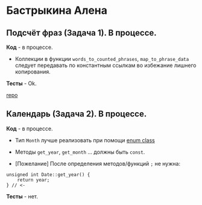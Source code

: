 # Бастрыкина Алена

## Подсчёт фраз (Задача 1). В процессе.

**Код** - в процессе.

- Коллекции в функции `words_to_counted_phrases`, `map_to_phrase_data` следует передавать по константным ссылкам во избежание лишнего копирования.

**Тесты** - Ok.

[repo](https://bitbucket.org/bastrykina_oop/phrases)


## Календарь (Задача 2). В процессе.

**Код** - в процессе.

- Тип `Month` лучше реализовать при помощи [enum class](http://www.learncpp.com/cpp-tutorial/4-5a-enum-classes/)

- Методы `get_year`, `get_month` ... должны быть `const`.

- [Пожелание] После определения методов/функций `;` не нужна:
```
unsigned int Date::get_year() {
    return year;
} // <- 
```

**Тесты** - нет.
